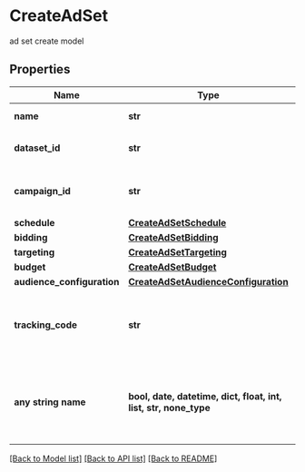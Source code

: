# CreateAdSet

ad set create model

## Properties
Name | Type | Description | Notes
------------ | ------------- | ------------- | -------------
**name** | **str** | Name of the ad set | [optional] 
**dataset_id** | **str** | Dataset id of this ad set | [optional] 
**campaign_id** | **str** | Campaign id this ad set belongs to | [optional] 
**schedule** | [**CreateAdSetSchedule**](CreateAdSetSchedule.md) |  | [optional] 
**bidding** | [**CreateAdSetBidding**](CreateAdSetBidding.md) |  | [optional] 
**targeting** | [**CreateAdSetTargeting**](CreateAdSetTargeting.md) |  | [optional] 
**budget** | [**CreateAdSetBudget**](CreateAdSetBudget.md) |  | [optional] 
**audience_configuration** | [**CreateAdSetAudienceConfiguration**](CreateAdSetAudienceConfiguration.md) |  | [optional] 
**tracking_code** | **str** | The click tracking code associated to this Ad Set. | [optional] 
**any string name** | **bool, date, datetime, dict, float, int, list, str, none_type** | any string name can be used but the value must be the correct type | [optional]

[[Back to Model list]](../README.md#documentation-for-models) [[Back to API list]](../README.md#documentation-for-api-endpoints) [[Back to README]](../README.md)


